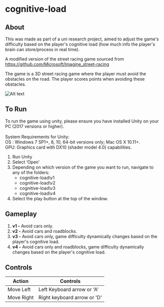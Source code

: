 # cognitive-load

## About ##

This was made as part of a uni research project, aimed to adjust the game's difficulty based on the player's cognitive load (how much info the player's brain can store/process in real time).

A modified version of the street racing game sourced from https://github.com/Microsoft/Imagine_street-racing

The game is a 3D street racing game where the player must avoid the obstacles on the road.
The player scores points when avoiding these obstacles. 

![Alt text](Images/Capture.PNG?raw=true "Gameplay")

## To Run ##
To run the game using unity, please ensure you have installed Unity on your PC (2017
versions or higher).\
\
System Requirements for Unity:\
OS : Windows 7 SP1+, 8, 10, 64-bit versions only; Mac OS X 10.11+.\
GPU: Graphics card with DX10 (shader model 4.0) capabilities.

1. Run Unity
2. Select ‘Open’
3. Depending on which version of the game you want to run, navigate to any of the folders:
	* cognitive-load\v1
	* cognitive-load\v2
	* cognitive-load\v3
	* cognitive-load\v4
4. Select the play button at the top of the window.

## Gameplay ##

1. **v1 -** Avoid cars only.
2. **v2 -** Avoid cars and roadblocks.
3. **v3 -** Avoid cars only, game difficulty dynamically changes based on the player's cognitive load.
4. **v4 -** Avoid cars only and roadblocks, game difficulty dynamically changes based on the player's cognitive load.

## Controls ##

Action  	  	| Controls
--------------- | -------------
Move Left 	  	| Left Keyboard arrow or 'A'
Move Right	  	| Right keyboard arrow or 'D'

